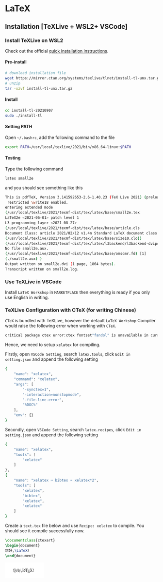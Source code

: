 # LaTeX

## Installation [TeXLive + WSL2+ VSCode]

### Install TeXLive on WSL2

Check out the official [quick installation instructions](https://www.tug.org/texlive/quickinstall.html).

#### Pre-install

```bash
# download installation file
wget https://mirror.ctan.org/systems/texlive/tlnet/install-tl-unx.tar.gz
# unzip
tar -xzvf install-tl-unx.tar.gz
```

#### Install

```bash
cd install-tl-20210907
sudo ./install-tl
```

#### Setting PATH

Open `~/.bashrc`, add the following command to the file

```bash
export PATH=/usr/local/texlive/2021/bin/x86_64-linux:$PATH
```

#### Testing

Type the following command

```bash
latex small2e
```

and you should see something like this

```bash
This is pdfTeX, Version 3.141592653-2.6-1.40.23 (TeX Live 2021) (preloaded format=latex)
 restricted \write18 enabled.
entering extended mode
(/usr/local/texlive/2021/texmf-dist/tex/latex/base/small2e.tex
LaTeX2e <2021-06-01> patch level 1
L3 programming layer <2021-08-27>
(/usr/local/texlive/2021/texmf-dist/tex/latex/base/article.cls
Document Class: article 2021/02/12 v1.4n Standard LaTeX document class
(/usr/local/texlive/2021/texmf-dist/tex/latex/base/size10.clo))
(/usr/local/texlive/2021/texmf-dist/tex/latex/l3backend/l3backend-dvips.def)
No file small2e.aux.
(/usr/local/texlive/2021/texmf-dist/tex/latex/base/omscmr.fd) [1]
(./small2e.aux) )
Output written on small2e.dvi (1 page, 1864 bytes).
Transcript written on small2e.log.
```

### Use TeXLive in VSCode

Install `LaTeX Workshop` in `MARKETPLACE` then everything is ready if you only use English in writing.

### TeXLive Configuration with CTeX (for writing Chinese)

`CTeX` is bundled with TeXLive, however the default `LaTeX Workshop` Compiler would raise the following error when working with `CTeX`.

```bash
critical package ctex error:ctex fontset"fandol" is unavailable in current
```

Hence, we need to setup `xelatex` for compiling.

Firstly, open `VSCode Setting`, search `latex.tools`, click `Edit in setting.json` and append the following setting 

```bash
{
	"name": "xelatex",
	"command": "xelatex",
	"args": [
		"-synctex=1",
		"-interaction=nonstopmode",
		"-file-line-error",
		"%DOC%"
	],
	"env": {}
}
```

Secondly, open `VSCode Setting`, search `latex.recipes`, click `Edit in setting.json` and append the following setting 

```bash
{
	"name": "xelatex",
	"tools": [
		"xelatex"
	]
},
{
	"name": "xelatex ➞ bibtex ➞ xelatex*2",
	"tools": [
		"xelatex",
		"bibtex",
		"xelatex",
		"xelatex"
	]
}
```

Create a `text.tex` file below and use  `Recipe: xelatex` to compile. You should see it compile successfully now.

```tex
\documentclass{ctexart}
\begin{document}
您好,\LaTeX!
\end{document}
```

![image-20210908120344678](imgs/image-20210908120344678.png)

